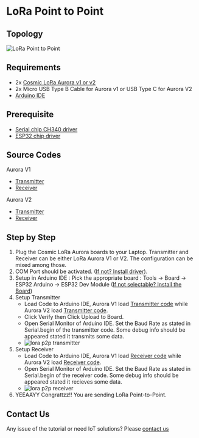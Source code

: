 # LoRa Point to Point

## Topology

![LoRa Point to Point](assets/point-to-point.png "LoRa Point-to-Point")

## Requirements

* 2x [Cosmic LoRa Aurora v1 or v2](https://www.tokopedia.com/cosmic-iot/lora-aurora-esp32-esp-32-arduino-915-mhz-915mhz-sma-4-8dbi-8ba58)
* 2x Micro USB Type B Cable for Aurora v1 or USB Type C for Aurora V2
* [Arduino IDE](https://www.arduino.cc/en/software)

## Prerequisite

* [Serial chip CH340 driver](https://sparks.gogo.co.nz/ch340.html)
* [ESP32 chip driver](https://randomnerdtutorials.com/installing-the-esp32-board-in-arduino-ide-windows-instructions/)

## Source Codes

Aurora V1
* [Transmitter](examples/aurora-v1-lora-p2p-transmitter/aurora-v1-lora-p2p-transmitter.ino)
* [Receiver](examples/aurora-v1-lora-p2p-receiver/aurora-v1-lora-p2p-receiver.ino)

Aurora V2
* [Transmitter](examples/aurora-v2-lora-p2p-transmitter/aurora-v2-lora-p2p-transmitter.ino)
* [Receiver](examples/aurora-v2-lora-p2p-receiver/aurora-v2-lora-p2p-receiver.ino)

## Step by Step

1. Plug the Cosmic LoRa Aurora boards to your Laptop. Transmitter and Receiver can be either LoRa Aurora V1 or V2. The configuration can be mixed among those. 
2. COM Port should be activated. ([If not? Install driver](https://sparks.gogo.co.nz/ch340.html)).
3. Setup in Arduino IDE : Pick the appropriate board : Tools -> Board -> ESP32 Arduino -> ESP32 Dev Module ([If not selectable? Install the Board](https://randomnerdtutorials.com/installing-the-esp32-board-in-arduino-ide-windows-instructions/))
4. Setup Transmitter
   * Load Code to Arduino IDE, Aurora V1 load [Transmitter code](examples/aurora-v1-lora-p2p-sender/aurora-v1-lora-p2p-transmitter.ino) while Aurora V2 load [Transmitter code](examples/aurora-v2-lora-p2p-sender/aurora-v2-lora-p2p-transmitter.ino).
   * Click Verify then Click Upload to Board.
   * Open Serial Monitor of Arduino IDE. Set the Baud Rate as stated in Serial.begin of the transmitter code. Some debug info should be appeared stated it transmits some data.
   * ![lora p2p transmitter](assets/lora-p2p-transmitter.jpg)
5. Setup Receiver
   * Load Code to Arduino IDE, Aurora V1 load [Receiver code](examples/aurora-v1-lora-p2p-receiver/aurora-v1-lora-p2p-receiver.ino) while Aurora V2 load [Receiver code](examples/aurora-v2-lora-p2p-receiver/aurora-v2-lora-p2p-receiver.ino).
   * Open Serial Monitor of Arduino IDE. Set the Baud Rate as stated in Serial.begin of the receiver code. Some debug info should be appeared stated it recieves some data.
   * ![lora p2p receiver](assets/lora-p2p-receiver.jpg)
6. YEEAAYY Congrattzz!! You are sending LoRa Point-to-Point.

## Contact Us

Any issue of the tutorial or need IoT solutions? Please [contact us](https://wa.me/6282117421332)
